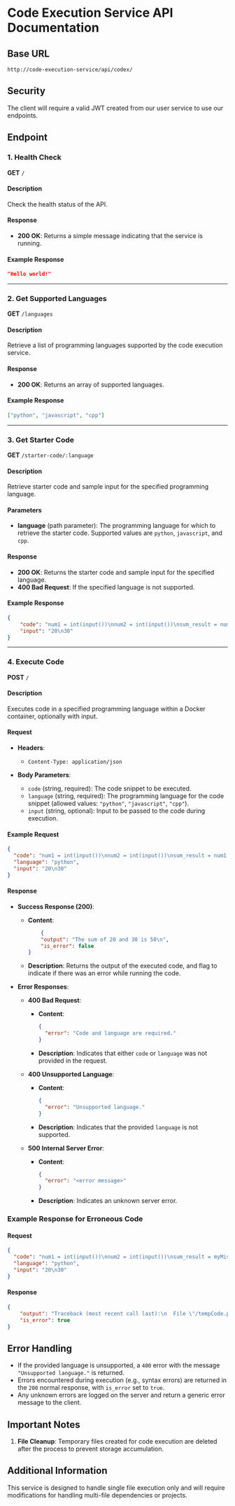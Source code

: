 # Code Execution Service API Documentation

## Base URL

```url
http://code-execution-service/api/codex/
```

## Security

The client will require a valid JWT created from our user service to use our endpoints.

## Endpoint

### 1. Health Check

**GET** `/`

#### Description

Check the health status of the API.

#### Response

- **200 OK**: Returns a simple message indicating that the service is running.

#### Example Response

```json
"Hello world!"
```

---

### 2. Get Supported Languages

**GET** `/languages`

#### Description

Retrieve a list of programming languages supported by the code execution service.

#### Response

- **200 OK**: Returns an array of supported languages.

#### Example Response

```json
["python", "javascript", "cpp"]
```

---

### 3. Get Starter Code

**GET** `/starter-code/:language`

#### Description

Retrieve starter code and sample input for the specified programming language.

#### Parameters

- **language** (path parameter): The programming language for which to retrieve the starter code. Supported values are `python`, `javascript`, and `cpp`.

#### Response

- **200 OK**: Returns the starter code and sample input for the specified language.
- **400 Bad Request**: If the specified language is not supported.

#### Example Response

```json
{
    "code": "num1 = int(input())\nnum2 = int(input())\nsum_result = num1 + num2\nprint(f'The sum of {num1} and {num2} is {sum_result}')",
    "input": "20\n30"
}
```

---

### 4. Execute Code

**POST** `/`

#### Description

Executes code in a specified programming language within a Docker container, optionally with input.

#### Request

- **Headers**:

  - `Content-Type: application/json`

- **Body Parameters**:
  - `code` (string, required): The code snippet to be executed.
  - `language` (string, required): The programming language for the code snippet (allowed values: `"python"`, `"javascript"`, `"cpp"`).
  - `input` (string, optional): Input to be passed to the code during execution.

#### Example Request

```json
{
  "code": "num1 = int(input())\nnum2 = int(input())\nsum_result = num1 + num2\nprint(f'The sum of {num1} and {num2} is {sum_result}')",
  "language": "python",
  "input": "20\n30"
}
```

#### Response

- **Success Response (200)**:

  - **Content**:

    ```json
        {
        "output": "The sum of 20 and 30 is 50\n",
        "is_error": false
    }
    ```

  - **Description**: Returns the output of the executed code, and flag to indicate if there was an error while running the code.

- **Error Responses**:

  - **400 Bad Request**:

    - **Content**:

      ```json
      {
        "error": "Code and language are required."
      }
      ```

    - **Description**: Indicates that either `code` or `language` was not provided in the request.

  - **400 Unsupported Language**:

    - **Content**:

      ```json
      {
        "error": "Unsupported language."
      }
      ```

    - **Description**: Indicates that the provided `language` is not supported.

  - **500 Internal Server Error**:

    - **Content**:

      ```json
      {
        "error": "<error message>"
      }
      ```

    - **Description**: Indicates an unknown server error.

### Example Response for Erroneous Code

#### Request

```json
{
  "code": "num1 = int(input())\nnum2 = int(input())\nsum_result = myMistake + num2\nprint(f'The sum is: {sum_result}')",
  "language": "python",
  "input": "20\n30"
}
```

#### Response

```json
{
    "output": "Traceback (most recent call last):\n  File \"/tempCode.py\", line 3, in <module>\n    sum_result = myMistake + num2\n                 ^^^^^^^^^\nNameError: name 'myMistake' is not defined\n",
    "is_error": true
}
```

## Error Handling

- If the provided language is unsupported, a `400` error with the message `"Unsupported language."` is returned.
- Errors encountered during execution (e.g., syntax errors) are returned in the `200` normal response, with `is_error` set to `true`.
- Any unknown errors are logged on the server and return a generic error message to the client.

## Important Notes

1. **File Cleanup**: Temporary files created for code execution are deleted after the process to prevent storage accumulation.

## Additional Information

This service is designed to handle single file execution only and will require modifications for handling multi-file dependencies or projects.
